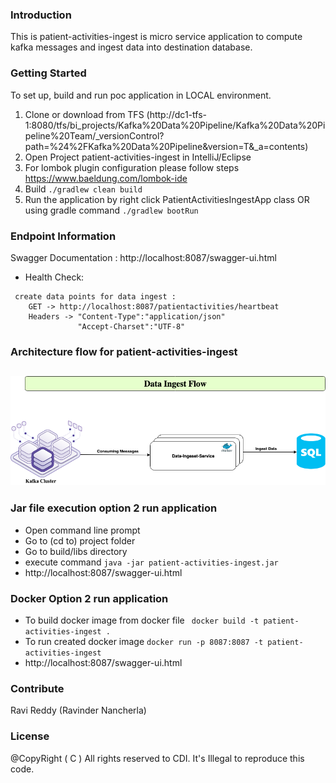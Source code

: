 ### Introduction
This is patient-activities-ingest is micro service application to compute kafka messages and ingest data into destination database.

### Getting Started
To set up, build and run poc application in LOCAL environment.
1.	Clone or download from TFS (http://dc1-tfs-1:8080/tfs/bi_projects/Kafka%20Data%20Pipeline/Kafka%20Data%20Pipeline%20Team/_versionControl?path=%24%2FKafka%20Data%20Pipeline&version=T&_a=contents)
2.	Open Project patient-activities-ingest in IntelliJ/Eclipse
3.  For lombok plugin configuration please follow steps https://www.baeldung.com/lombok-ide
3.	Build ``` ./gradlew clean build ```
4.	Run the application by right click  PatientActivitiesIngestApp class
    OR using gradle command  ``` ./gradlew bootRun ```

### Endpoint Information
Swagger Documentation : http://localhost:8087/swagger-ui.html
- Health Check:
```
 create data points for data ingest :
    GET -> http://localhost:8087/patientactivities/heartbeat
    Headers -> "Content-Type":"application/json"
               "Accept-Charset":"UTF-8"
```
### Architecture flow for patient-activities-ingest
## ![data-ingest-service-logo](misc/Data-Pipeline-Arch-Ingest.png)

### Jar file execution option 2 run application
 - Open command line prompt
 - Go to (cd to) project folder
 - Go to build/libs directory
 - execute command  ``` java -jar patient-activities-ingest.jar ```
 - http://localhost:8087/swagger-ui.html

### Docker Option 2 run application
 - To build docker image from docker file
   ``` docker build -t patient-activities-ingest .```
 - To run created docker image  ``` docker run -p 8087:8087 -t patient-activities-ingest ```
 - http://localhost:8087/swagger-ui.html

### Contribute
Ravi Reddy (Ravinder Nancherla)

### License
@CopyRight ( C ) All rights reserved to CDI. It's Illegal to reproduce this code.
